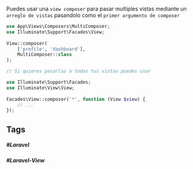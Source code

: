 Puedes usar una `view composer` para pasar multiples vistas mediante un `arreglo de vistas` pasandolo como el `primer argumento de composer`

```php
use App\Views\Composers\MultiComposer;
use Illuminate\Support\Facades\View;
 
View::composer(
    ['profile', 'dashboard'],
    MultiComposer::class
);

// Si quieres pasarlas a todas tus vistas puedes usar

use Illuminate\Support\Facades;
use Illuminate\View\View;
 
Facades\View::composer('*', function (View $view) {
    // ...
});
```
## Tags

##### #Laravel
##### #Laravel-View
